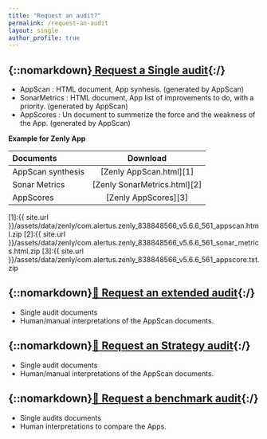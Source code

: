 ```yaml
---
title: "Request an audit?"
permalink: /request-an-audit
layout: single
author_profile: true
---
```


## {::nomarkdown}<a href="/pricing.html"> Request a Single audit</a>{:/} 

- AppScan : HTML document, App synhesis. (generated by AppScan)
- SonarMetrics : HTML document, App list of improvements to do, with a priority. (generated by AppScan)
- AppScores : Un document to summerize the force and the weakness of the App. (generated by AppScan)

**Example for Zenly App**

| Documents   | Download   |
| :---     |     :---:             |  
| AppScan synthesis |    [Zenly AppScan.html][1]  |
| Sonar Metrics |    [Zenly SonarMetrics.html][2] |
| AppScores|     [Zenly AppScores][3]  |

[1]:{{ site.url }}/assets/data/zenly/com.alertus.zenly_838848566_v5.6.6_561_appscan.html.zip
[2]:{{ site.url }}/assets/data/zenly/com.alertus.zenly_838848566_v5.6.6_561_sonar_metrics.html.zip
[3]:{{ site.url }}/assets/data/zenly/com.alertus.zenly_838848566_v5.6.6_561_appscore.txt.zip


## {::nomarkdown}<a href="mailto:hello@appscan-hq.com?subject=Extended%20Audit%20Request&body=Hi%20I%20want%20to%20scan%20an%20app.">📩 Request an extended audit</a>{:/} 

- Single audit documents 
- Human/manual interpretations of the AppScan documents.
  
## {::nomarkdown}<a href="mailto:hello@appscan-hq.com?subject=Strategy%20Audit%20Request&body=Hi%20I%20want%20to%20scan%20an%20app.">📩 Request an Strategy audit</a>{:/} 

- Single audit documents 
- Human/manual interpretations of the AppScan documents.
 
  
## {::nomarkdown}<a href="mailto:hello@appscan-hq.com?subject=Benchmark%20Audit%20Request&body=Hi%20I%20want%20to%20scan%20those%20apps.">📩 Request a benchmark audit</a>{:/} 


- Single audits documents 
- Human interpretations to compare the Apps.

